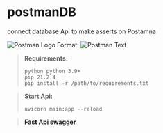 # postmanDB
connect database Api to make asserts on Postamna

![Postman Logo](https://miro.medium.com/max/1024/1*fVBL9mtLJmHIH6YpU7WvHQ.png)
Format: ![Postman Text](100x100)

> **Requirements:** 
> ```
> python python 3.9+ 
> pip 21.2.4
> pip install -r /path/to/requirements.txt

> **Start Api:**
> 
>     uvicorn main:app --reload

> [**Fast Api swagger**](http://127.0.0.1:8000/docs)
